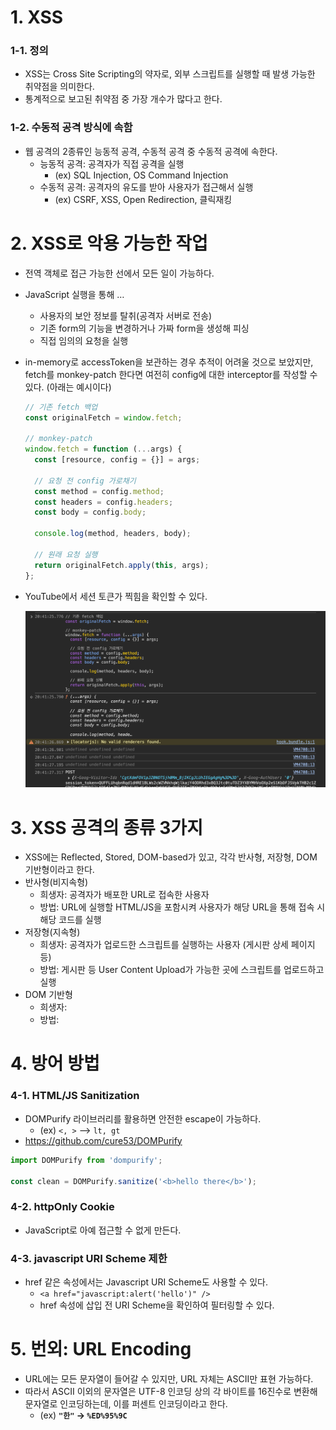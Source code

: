 # 1. XSS

### 1-1. 정의

- XSS는 Cross Site Scripting의 약자로, 외부 스크립트를 실행할 때 발생 가능한 취약점을 의미한다.
- 통계적으로 보고된 취약점 중 가장 개수가 많다고 한다.

### 1-2. 수동적 공격 방식에 속함

- 웹 공격의 2종류인 능동적 공격, 수동적 공격 중 수동적 공격에 속한다.
    - 능동적 공격: 공격자가 직접 공격을 실행
        - (ex) SQL Injection, OS Command Injection
    - 수동적 공격: 공격자의 유도를 받아 사용자가 접근해서 실행
        - (ex) CSRF, XSS, Open Redirection, 클릭재킹

# 2. XSS로 악용 가능한 작업

- 전역 객체로 접근 가능한 선에서 모든 일이 가능하다.
- JavaScript 실행을 통해 …
    - 사용자의 보안 정보를 탈취(공격자 서버로 전송)
    - 기존 form의 기능을 변경하거나 가짜 form을 생성해 피싱
    - 직접 임의의 요청을 실행
- in-memory로 accessToken을 보관하는 경우 추적이 어려울 것으로 보았지만, fetch를 monkey-patch 한다면 여전히 config에 대한 interceptor를 작성할 수 있다. (아래는 예시이다)
    
    ```jsx
    // 기존 fetch 백업
    const originalFetch = window.fetch;
    
    // monkey-patch
    window.fetch = function (...args) {
      const [resource, config = {}] = args;
    
      // 요청 전 config 가로채기
      const method = config.method;
      const headers = config.headers;
      const body = config.body;
      
      console.log(method, headers, body);
    
      // 원래 요청 실행
      return originalFetch.apply(this, args);
    };
    ```
    
- YouTube에서 세션 토큰가 찍힘을 확인할 수 있다.
    
    ![xss](./xss.png)
    

# 3. XSS 공격의 종류 3가지

- XSS에는 Reflected, Stored, DOM-based가 있고, 각각 반사형, 저장형, DOM 기반형이라고 한다.
- 반사형(비지속형)
    - 희생자: 공격자가 배포한 URL로 접속한 사용자
    - 방법: URL에 실행할 HTML/JS을 포함시켜 사용자가 해당 URL을 통해 접속 시 해당 코드를 실행
- 저장형(지속형)
    - 희생자: 공격자가 업로드한 스크립트를 실행하는 사용자 (게시판 상세 페이지 등)
    - 방법: 게시판 등 User Content Upload가 가능한 곳에 스크립트를 업로드하고 실행
- DOM 기반형
    - 희생자:
    - 방법:

# 4. 방어 방법

### 4-1. HTML/JS Sanitization

- DOMPurify 라이브러리를 활용하면 안전한 escape이 가능하다.
    - (ex) `<, >` —> `lt, gt`
- https://github.com/cure53/DOMPurify

```jsx
import DOMPurify from 'dompurify';

const clean = DOMPurify.sanitize('<b>hello there</b>');
```

### 4-2. httpOnly Cookie

- JavaScript로 아예 접근할 수 없게 만든다.

### 4-3. javascript URI Scheme 제한

- href 같은 속성에서는 Javascript URI Scheme도 사용할 수 있다.
    - `<a href="javascript:alert('hello')" />`
    - href 속성에 삽입 전 URI Scheme을 확인하여 필터링할 수 있다.

# 5. 번외: URL Encoding

- URL에는 모든 문자열이 들어갈 수 있지만, URL 자체는 ASCII만 표현 가능하다.
- 따라서 ASCII 이외의 문자열은 UTF-8 인코딩 상의 각 바이트를 16진수로 변환해 문자열로 인코딩하는데, 이를 퍼센트 인코딩이라고 한다.
    - (ex) **`"한"` → `%ED%95%9C`**
